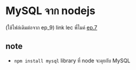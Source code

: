 # MySQL จาก nodejs 
(ใช้ไฟล์เดิมต่อจาก ep_9)
link lec พี่ไมค์ [ep.7](https://docs.mikelopster.dev/c/web101/chapter-10/intro)


## note
* ```npm install mysql``` library ที่ node จะคุยกับ MySQL 